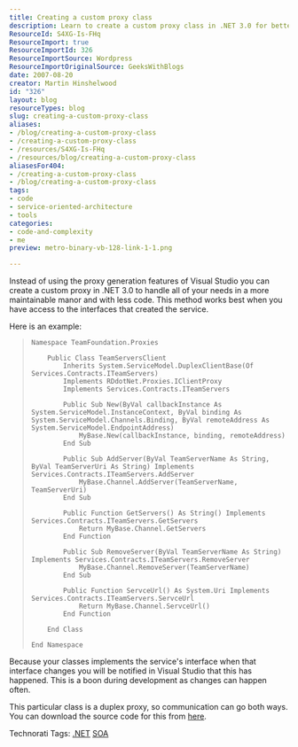```yaml
---
title: Creating a custom proxy class
description: Learn to create a custom proxy class in .NET 3.0 for better maintainability and less code. Enhance your service-oriented architecture skills today!
ResourceId: S4XG-Is-FHq
ResourceImport: true
ResourceImportId: 326
ResourceImportSource: Wordpress
ResourceImportOriginalSource: GeeksWithBlogs
date: 2007-08-20
creator: Martin Hinshelwood
id: "326"
layout: blog
resourceTypes: blog
slug: creating-a-custom-proxy-class
aliases:
- /blog/creating-a-custom-proxy-class
- /creating-a-custom-proxy-class
- /resources/S4XG-Is-FHq
- /resources/blog/creating-a-custom-proxy-class
aliasesFor404:
- /creating-a-custom-proxy-class
- /blog/creating-a-custom-proxy-class
tags:
- code
- service-oriented-architecture
- tools
categories:
- code-and-complexity
- me
preview: metro-binary-vb-128-link-1-1.png

---
```

Instead of using the proxy generation features of Visual Studio you can create a custom proxy in .NET 3.0 to handle all of your needs in a more maintainable manor and with less code. This method works best when you have access to the interfaces that created the service.

Here is an example:

> ```
> Namespace TeamFoundation.Proxies
>
>     Public Class TeamServersClient
>         Inherits System.ServiceModel.DuplexClientBase(Of Services.Contracts.ITeamServers)
>         Implements RDdotNet.Proxies.IClientProxy
>         Implements Services.Contracts.ITeamServers
>
>         Public Sub New(ByVal callbackInstance As System.ServiceModel.InstanceContext, ByVal binding As System.ServiceModel.Channels.Binding, ByVal remoteAddress As System.ServiceModel.EndpointAddress)
>             MyBase.New(callbackInstance, binding, remoteAddress)
>         End Sub
>
>         Public Sub AddServer(ByVal TeamServerName As String, ByVal TeamServerUri As String) Implements Services.Contracts.ITeamServers.AddServer
>             MyBase.Channel.AddServer(TeamServerName, TeamServerUri)
>         End Sub
>
>         Public Function GetServers() As String() Implements Services.Contracts.ITeamServers.GetServers
>             Return MyBase.Channel.GetServers
>         End Function
>
>         Public Sub RemoveServer(ByVal TeamServerName As String) Implements Services.Contracts.ITeamServers.RemoveServer
>             MyBase.Channel.RemoveServer(TeamServerName)
>         End Sub
>
>         Public Function ServceUrl() As System.Uri Implements Services.Contracts.ITeamServers.ServceUrl
>             Return MyBase.Channel.ServceUrl()
>         End Function
>
>     End Class
>
> End Namespace
> ```

Because your classes implements the service's interface when that interface changes you will be notified in Visual Studio that this has happened. This is a boon during development as changes can happen often.

This particular class is a duplex proxy, so communication can go both ways. You can download the source code for this from [here](http://www.codeplex.com/TFSEventHandler/SourceControl/DownloadSourceCode.aspx?changeSetId=8644).

Technorati Tags: [.NET](http://technorati.com/tags/.NET) [SOA](http://technorati.com/tags/SOA)
